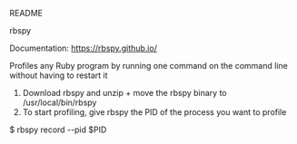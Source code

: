README

rbspy

Documentation: https://rbspy.github.io/

Profiles any Ruby program by running one command on the command line without having to restart it

1. Download rbspy and unzip + move the rbspy binary to /usr/local/bin/rbspy
2. To start profiling, give rbspy the PID of the process you want to profile

$ rbspy record --pid $PID